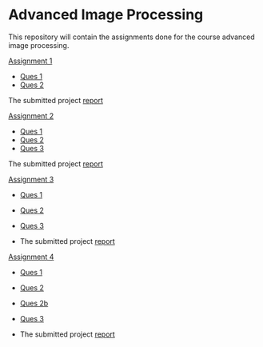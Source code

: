 # Advanced Image Processing

This repository will contain the assignments done for the course advanced image processing.

[Assignment 1](https://github.com/shongi-yd/advanced_image_processing/tree/master/assignment1)

* [Ques 1](https://github.com/shongi-yd/advanced_image_processing/tree/master/assignment1/Ques1)
* [Ques 2](https://github.com/shongi-yd/advanced_image_processing/tree/master/assignment1/ques2)

The submitted project [report](https://github.com/shongi-yd/advanced_image_processing/blob/master/assignment1/Report.pdf)


[Assignment 2](https://github.com/shongi-yd/advanced_image_processing/tree/master/assignment2)

* [Ques 1](https://github.com/shongi-yd/advanced_image_processing/blob/master/assignment2/Ques1_Ncut.ipynb)
* [Ques 2](https://github.com/shongi-yd/advanced_image_processing/blob/master/assignment2/Ques2_FCN.ipynb)
* [Ques 3](https://github.com/shongi-yd/advanced_image_processing/blob/master/assignment2/Ques3.ipynb)

The submitted project [report](https://github.com/shongi-yd/advanced_image_processing/blob/master/assignment2/Assignment2_report.pdf)

[Assignment 3](https://github.com/shongi-yd/advanced_image_processing/tree/master/assignment3)
* [Ques 1](https://github.com/shongi-yd/advanced_image_processing/blob/master/assignment3/ques1/Ques1.ipynb)
* [Ques 2](https://github.com/shongi-yd/advanced_image_processing/tree/master/assignment3/ques2)
* [Ques 3](https://github.com/shongi-yd/advanced_image_processing/tree/master/assignment3/ques3)

* The submitted project [report](https://github.com/shongi-yd/advanced_image_processing/blob/master/assignment3/Assignment3_project_report.pdf)


[Assignment 4](https://github.com/shongi-yd/advanced_image_processing/tree/master/assignment4)
* [Ques 1](https://github.com/shongi-yd/advanced_image_processing/blob/master/assignment4/ques1/Ques%201.ipynb)
* [Ques 2](https://github.com/shongi-yd/advanced_image_processing/blob/master/assignment4/ques2/ques2.ipynb)
* [Ques 2b](https://github.com/shongi-yd/advanced_image_processing/blob/master/assignment4/ques2/ques2b.ipynb)
* [Ques 3](https://github.com/shongi-yd/advanced_image_processing/blob/master/assignment4/ques3/ques3.ipynb)

* The submitted project [report](https://github.com/shongi-yd/advanced_image_processing/blob/master/assignment4/Assignment4_report.pdf)
